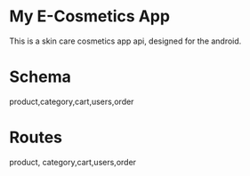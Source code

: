 # My E-Cosmetics App
This is a skin care cosmetics app api, designed for the android.

# Schema
product,category,cart,users,order

# Routes
product, category,cart,users,order

